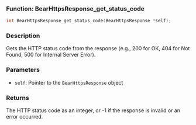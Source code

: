 ### Function: BearHttpsResponse_get_status_code
```c
int BearHttpsResponse_get_status_code(BearHttpsResponse *self);
```
### Description
Gets the HTTP status code from the response (e.g., 200 for OK, 404 for Not Found, 500 for Internal Server Error).

### Parameters
- `self`: Pointer to the `BearHttpsResponse` object

### Returns
The HTTP status code as an integer, or -1 if the response is invalid or an error occurred.

